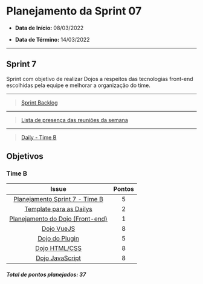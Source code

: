 # Planejamento da Sprint 07

- **Data de Início:** 08/03/2022

- **Data de Término:** 14/03/2022

---

## Sprint 7

Sprint com objetivo de realizar Dojos a respeitos das tecnologias front-end escolhidas pela equipe e melhorar a organização do time.

---

> [Sprint Backlog](https://github.com/fga-eps-mds/2021.2-Sigaa-Plus/milestone/9)

---

> [Lista de presença das reuniões da semana](https://docs.google.com/spreadsheets/d/1xrSDSlY_tFjxl88-r7lA1Uv0UQGoEYKaaBSCNfJD-a8/edit#gid=186001220)

---

> [Daily - Time B](https://docs.google.com/spreadsheets/d/11dNcmrSCw1ZvFHj75GwtfAsah41IydpKwFSdNp9eowg/edit#gid=0)

## Objetivos

### Time B

|                                              Issue                                              | Pontos |
| :---------------------------------------------------------------------------------------------: | :----: |
|  [Planejamento Sprint 7 - Time B](https://github.com/fga-eps-mds/2021.2-Sigaa-Plus/issues/148)  |   5    |
|     [Template para as Dailys](https://github.com/fga-eps-mds/2021.2-Sigaa-Plus/issues/145)      |   2    |
| [Planejamento do Dojo (Front-end)](https://github.com/fga-eps-mds/2021.2-Sigaa-Plus/issues/141) |   1    |
|            [Dojo VueJS](https://github.com/fga-eps-mds/2021.2-Sigaa-Plus/issues/142)            |   8    |
|          [Dojo do Plugin](https://github.com/fga-eps-mds/2021.2-Sigaa-Plus/issues/154)          |   5    |
|          [Dojo HTML/CSS](https://github.com/fga-eps-mds/2021.2-Sigaa-Plus/issues/146)           |   8    |
|         [Dojo JavaScript](https://github.com/fga-eps-mds/2021.2-Sigaa-Plus/issues/155)          |   8    |

<h4><i>Total de pontos planejados: 37</i></h4>
